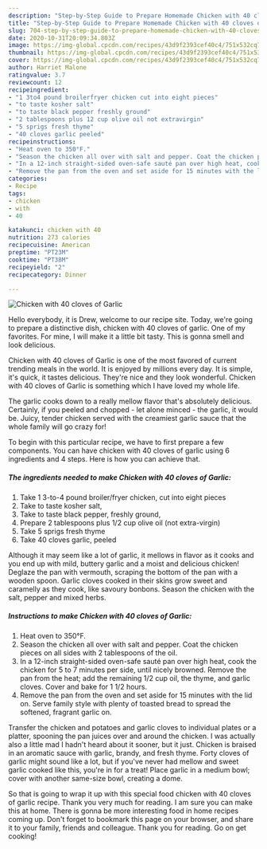 ```yaml
---
description: "Step-by-Step Guide to Prepare Homemade Chicken with 40 cloves of Garlic"
title: "Step-by-Step Guide to Prepare Homemade Chicken with 40 cloves of Garlic"
slug: 704-step-by-step-guide-to-prepare-homemade-chicken-with-40-cloves-of-garlic
date: 2020-10-31T20:09:34.803Z
image: https://img-global.cpcdn.com/recipes/43d9f2393cef40c4/751x532cq70/chicken-with-40-cloves-of-garlic-recipe-main-photo.jpg
thumbnail: https://img-global.cpcdn.com/recipes/43d9f2393cef40c4/751x532cq70/chicken-with-40-cloves-of-garlic-recipe-main-photo.jpg
cover: https://img-global.cpcdn.com/recipes/43d9f2393cef40c4/751x532cq70/chicken-with-40-cloves-of-garlic-recipe-main-photo.jpg
author: Harriet Malone
ratingvalue: 3.7
reviewcount: 12
recipeingredient:
- "1 3to4 pound broilerfryer chicken cut into eight pieces"
- "to taste kosher salt"
- "to taste black pepper freshly ground"
- "2 tablespoons plus 12 cup olive oil not extravirgin"
- "5 sprigs fresh thyme"
- "40 cloves garlic peeled"
recipeinstructions:
- "Heat oven to 350°F."
- "Season the chicken all over with salt and pepper. Coat the chicken pieces on all sides with 2 tablespoons of the oil."
- "In a 12-inch straight-sided oven-safe sauté pan over high heat, cook the chicken for 5 to 7 minutes per side, until nicely browned. Remove the pan from the heat; add the remaining 1/2 cup oil, the thyme, and garlic cloves. Cover and bake for 1 1/2 hours."
- "Remove the pan from the oven and set aside for 15 minutes with the lid on. Serve family style with plenty of toasted bread to spread the softened, fragrant garlic on."
categories:
- Recipe
tags:
- chicken
- with
- 40

katakunci: chicken with 40 
nutrition: 273 calories
recipecuisine: American
preptime: "PT23M"
cooktime: "PT38M"
recipeyield: "2"
recipecategory: Dinner

---
```



![Chicken with 40 cloves of Garlic](https://img-global.cpcdn.com/recipes/43d9f2393cef40c4/751x532cq70/chicken-with-40-cloves-of-garlic-recipe-main-photo.jpg)

Hello everybody, it is Drew, welcome to our recipe site. Today, we're going to prepare a distinctive dish, chicken with 40 cloves of garlic. One of my favorites. For mine, I will make it a little bit tasty. This is gonna smell and look delicious.

Chicken with 40 cloves of Garlic is one of the most favored of current trending meals in the world. It is enjoyed by millions every day. It is simple, it's quick, it tastes delicious. They're nice and they look wonderful. Chicken with 40 cloves of Garlic is something which I have loved my whole life.

The garlic cooks down to a really mellow flavor that&#39;s absolutely delicious. Certainly, if you peeled and chopped - let alone minced - the garlic, it would be. Juicy, tender chicken served with the creamiest garlic sauce that the whole family will go crazy for!


To begin with this particular recipe, we have to first prepare a few components. You can have chicken with 40 cloves of garlic using 6 ingredients and 4 steps. Here is how you can achieve that.

<!--inarticleads1-->

##### The ingredients needed to make Chicken with 40 cloves of Garlic:

1. Take 1 3-to-4 pound broiler/fryer chicken, cut into eight pieces
1. Take to taste kosher salt,
1. Take to taste black pepper, freshly ground,
1. Prepare 2 tablespoons plus 1/2 cup olive oil (not extra-virgin)
1. Take 5 sprigs fresh thyme
1. Take 40 cloves garlic, peeled


Although it may seem like a lot of garlic, it mellows in flavor as it cooks and you end up with mild, buttery garlic and a moist and delicious chicken! Deglaze the pan with vermouth, scraping the bottom of the pan with a wooden spoon. Garlic cloves cooked in their skins grow sweet and caramelly as they cook, like savoury bonbons. Season the chicken with the salt, pepper and mixed herbs. 

<!--inarticleads2-->

##### Instructions to make Chicken with 40 cloves of Garlic:

1. Heat oven to 350°F.
1. Season the chicken all over with salt and pepper. Coat the chicken pieces on all sides with 2 tablespoons of the oil.
1. In a 12-inch straight-sided oven-safe sauté pan over high heat, cook the chicken for 5 to 7 minutes per side, until nicely browned. Remove the pan from the heat; add the remaining 1/2 cup oil, the thyme, and garlic cloves. Cover and bake for 1 1/2 hours.
1. Remove the pan from the oven and set aside for 15 minutes with the lid on. Serve family style with plenty of toasted bread to spread the softened, fragrant garlic on.


Transfer the chicken and potatoes and garlic cloves to individual plates or a platter, spooning the pan juices over and around the chicken. I was actually also a little mad I hadn&#39;t heard about it sooner, but it just. Chicken is braised in an aromatic sauce with garlic, brandy, and fresh thyme. Forty cloves of garlic might sound like a lot, but if you&#39;ve never had mellow and sweet garlic cooked like this, you&#39;re in for a treat! Place garlic in a medium bowl; cover with another same-size bowl, creating a dome. 

So that is going to wrap it up with this special food chicken with 40 cloves of garlic recipe. Thank you very much for reading. I am sure you can make this at home. There is gonna be more interesting food in home recipes coming up. Don't forget to bookmark this page on your browser, and share it to your family, friends and colleague. Thank you for reading. Go on get cooking!
